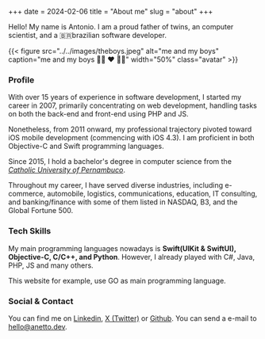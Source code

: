 +++
date = 2024-02-06
title = "About me"
slug = "about"
+++

Hello! My name is Antonio. I am a proud father of twins, an computer scientist, and a 🇧🇷brazilian software developer.

{{< figure src="../../images/theboys.jpeg" alt="me and my boys" caption="me and my boys 👶🏻 ❤️ 👶🏻" width="50%" class="avatar" >}}

### Profile 

With over 15 years of experience in software development, I started my career in 2007, primarily concentrating on web development, handling tasks on both the back-end and front-end using PHP and JS.

Nonetheless, from 2011 onward, my professional trajectory pivoted toward iOS mobile development (commencing with iOS 4.3). I am proficient in both Objective-C and Swift programming languages.

Since 2015, I hold a bachelor's degree in computer science from the _[Catholic University of Pernambuco][unicap]_.

Throughout my career, I have served diverse industries, including e-commerce, automobile, logistics, communications, education, IT consulting, and banking/finance with some of them listed in NASDAQ, B3, and the Global Fortune 500.

### Tech Skills

My main programming languages nowadays is **Swift(UIKit & SwiftUI), Objective-C, C/C++, and Python**. 
However, I already played with C#, Java, PHP, JS and many others.

This website for example, use GO as main programming language.

### Social & Contact

You can find me on [Linkedin][linkedin], [X (Twitter)][twitter] or [Github][github]. You can send a e-mail to hello@anetto.dev.

[unicap]: https://portal.unicap.br/w/ciencia-da-computacao#presencial/sobre
[twitter]: https://twitter.com/anettodev
[linkedin]: https://www.linkedin.com/in/anettodev/
[github]: https://github.com/anettodev
[feed]: /index.xml
